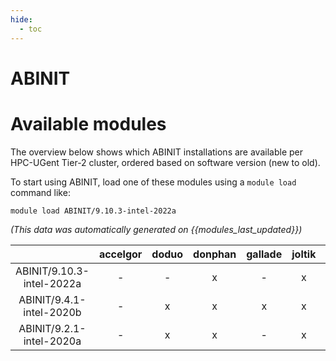```yaml
---
hide:
  - toc
---
```


ABINIT
======

# Available modules


The overview below shows which ABINIT installations are available per HPC-UGent Tier-2 cluster, ordered based on software version (new to old).

To start using ABINIT, load one of these modules using a `module load` command like:

```shell
module load ABINIT/9.10.3-intel-2022a
```

*(This data was automatically generated on {{modules_last_updated}})*  

| |accelgor|doduo|donphan|gallade|joltik|shinx|skitty|
| :---: | :---: | :---: | :---: | :---: | :---: | :---: | :---: |
|ABINIT/9.10.3-intel-2022a|-|-|x|-|x|-|x|
|ABINIT/9.4.1-intel-2020b|-|x|x|x|x|-|x|
|ABINIT/9.2.1-intel-2020a|-|x|x|-|x|-|x|
